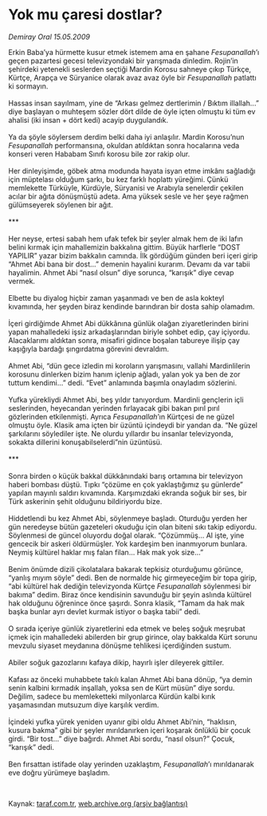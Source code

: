 # Yok mu çaresi dostlar?

*Demiray Oral 15.05.2009*

<div class="taraf_structure_2col_1zq">
<div class="margen_n">



 <p>Erkin Baba’ya hürmette kusur etmek istemem ama en şahane <i>Fesupanallah</i>’ı geçen pazartesi gecesi televizyondaki bir yarışmada dinledim. Rojin’in şehirdeki yetenekli seslerden seçtiği Mardin Korosu sahneye çıkıp Türkçe, Kürtçe, Arapça ve Süryanice olarak avaz avaz öyle bir <i>Fesupanallah</i> patlattı ki sormayın. <br/><br/>Hassas insan sayılmam, yine de “Arkası gelmez dertlerimin / Bıktım illallah...” diye başlayan o muhteşem sözler dört dilde de öyle içten olmuştu ki tüm ev ahalisi (iki insan + dört kedi) acayip duygulandık. <br/><br/>Ya da şöyle söylersem derdim belki daha iyi anlaşılır. Mardin Korosu’nun <i>Fesupanallah</i> performansına, okuldan atıldıktan sonra hocalarına veda konseri veren Hababam Sınıfı korosu bile zor rakip olur. <br/><br/>Her dinleyişimde, göbek atma modunda hayata isyan etme imkânı sağladığı için müptelası olduğum şarkı, bu kez farklı hoplattı yüreğimi. Çünkü memlekette Türküyle, Kürdüyle, Süryanisi ve Arabıyla senelerdir çekilen acılar bir ağıta dönüşmüştü adeta. Ama yüksek sesle ve her şeye rağmen gülümseyerek söylenen bir ağıt. <br/><br/>*** <br/><br/>Her neyse, ertesi sabah hem ufak tefek bir şeyler almak hem de iki lafın belini kırmak için mahallemizin bakkalına gittim. Büyük harflerle “DOST YAPILIR” yazar bizim bakkalın camında. İlk gördüğüm günden beri içeri girip “Ahmet Abi bana bir dost...” demenin hayalini kurarım. Devamı da var tabii hayalimin. Ahmet Abi “nasıl olsun” diye sorunca, “karışık” diye cevap vermek. <br/><br/>Elbette bu diyalog hiçbir zaman yaşanmadı ve ben de asla kokteyl kıvamında, her şeyden biraz kendinde barındıran bir dosta sahip olamadım. <br/><br/>İçeri girdiğimde Ahmet Abi dükkânına günlük olağan ziyaretlerinden birini yapan mahalledeki işsiz arkadaşlarından biriyle sohbet edip, çay içiyordu. Alacaklarımı aldıktan sonra, misafiri gidince boşalan tabureye ilişip çay kaşığıyla bardağı şıngırdatma görevini devraldım. <br/><br/>Ahmet Abi, “dün gece izledin mi koroların yarışmasını, vallahi Mardinlilerin korosunu dinlerken bizim hanım içlenip ağladı, yalan yok ya ben de zor tuttum kendimi...” dedi. “Evet” anlamında başımla onayladım sözlerini. <br/><br/>Yufka yürekliydi Ahmet Abi, beş yıldır tanıyordum. Mardinli gençlerin içli seslerinden, heyecandan yerinden fırlayacak gibi bakan pırıl pırıl gözlerinden etkilenmişti. Ayrıca <i>Fesupanallah</i>’ın Kürtçesi de ne güzel olmuştu öyle. Klasik ama içten bir üzüntü içindeydi bir yandan da. “Ne güzel şarkılarını söylediler işte. Ne olurdu yıllardır bu insanlar televizyonda, sokakta dillerini konuşabilselerdi”nin üzüntüsü. <br/><br/>*** <br/><br/>Sonra birden o küçük bakkal dükkânındaki barış ortamına bir televizyon haberi bombası düştü. Tıpkı “çözüme en çok yaklaştığımız şu günlerde” yapılan mayınlı saldırı kıvamında. Karşımızdaki ekranda soğuk bir ses, bir Türk askerinin şehit olduğunu bildiriyordu bize. <br/><br/>Hiddetlendi bu kez Ahmet Abi, söylenmeye başladı. Oturduğu yerden her gün neredeyse bütün gazeteleri okuduğu için olan biteni sıkı takip ediyordu. Söylenmesi de güncel oluyordu doğal olarak. “Çözümmüş... Al işte, yine gencecik bir askeri öldürmüşler. Yok kardeşim ben inanmıyorum bunlara. Neymiş kültürel haklar mış falan filan... Hak mak yok size...” <br/><br/>Benim önümde dizili çikolatalara bakarak tepkisiz oturduğumu görünce, “yanlış mıyım söyle” dedi. Ben de normalde hiç girmeyeceğim bir topa girip, “abi kültürel hak dediğin televizyonda Kürtçe <i>Fesupanallah</i> söylenmesi bir bakıma” dedim. Biraz önce kendisinin savunduğu bir şeyin aslında kültürel hak olduğunu öğrenince önce şaşırdı. Sonra klasik, “Tamam da hak mak başka bunlar ayrı devlet kurmak istiyor o başka tabii” dedi. <br/><br/>O sırada içeriye günlük ziyaretlerini eda etmek ve beleş soğuk meşrubat içmek için mahalledeki abilerden bir grup girince, olay bakkalda Kürt sorunu mevzulu siyaset meydanına dönüşme tehlikesi içerdiğinden sustum. <br/><br/>Abiler soğuk gazozlarını kafaya dikip, hayırlı işler dileyerek gittiler. <br/><br/>Kafası az önceki muhabbete takılı kalan Ahmet Abi bana dönüp, “ya demin senin kalbini kırmadık inşallah, yoksa sen de Kürt müsün” diye sordu. Değilim, sadece bu memleketteki milyonlarca Kürdün kalbi kırık yaşamasından mutsuzum diye karşılık verdim. <br/><br/>İçindeki yufka yürek yeniden uyanır gibi oldu Ahmet Abi’nin, “haklısın, kusura bakma” gibi bir şeyler mırıldanırken içeri koşarak önlüklü bir çocuk girdi. “Bir tost...” diye bağırdı. Ahmet Abi sordu, “nasıl olsun?” Çocuk, “karışık” dedi. <br/><br/>Ben fırsattan istifade olay yerinden uzaklaştım, <i>Fesupanallah</i>’ı mırıldanarak eve doğru yürümeye başladım.</p>

<br/>


<div id="taraf_not">
</div>

</div>


</div>

Kaynak: [taraf.com.tr](http://www.taraf.com.tr:80/makale/5527.htm), [web.archive.org (arşiv bağlantısı)](http://web.archive.org/web/20090527031317/http://www.taraf.com.tr:80/makale/5527.htm)
